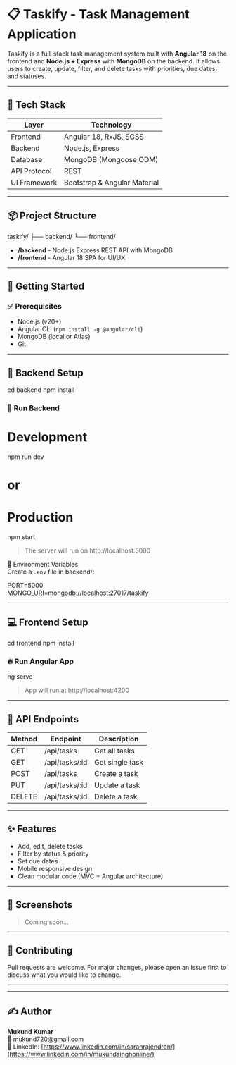 # 📋 Taskify - Task Management Application

Taskify is a full-stack task management system built with **Angular 18** on the frontend and **Node.js + Express** with **MongoDB** on the backend. It allows users to create, update, filter, and delete tasks with priorities, due dates, and statuses.

---

## 🧱 Tech Stack

| Layer        | Technology                    |
|--------------|-------------------------------|
| Frontend     | Angular 18, RxJS, SCSS        |
| Backend      | Node.js, Express              |
| Database     | MongoDB (Mongoose ODM)        |
| API Protocol | REST                          |
| UI Framework | Bootstrap & Angular Material  |

---

## 📦 Project Structure

taskify/
├── backend/
└── frontend/

- **/backend** - Node.js Express REST API with MongoDB
- **/frontend** - Angular 18 SPA for UI/UX

---

## 🚀 Getting Started

### ✅ Prerequisites

- Node.js (v20+)
- Angular CLI (`npm install -g @angular/cli`)
- MongoDB (local or Atlas)
- Git

---

## 📂 Backend Setup

cd backend
npm install

### 🧪 Run Backend

# Development
npm run dev

# or

# Production
npm start

> The server will run on http://localhost:5000

🧩 Environment Variables  
Create a `.env` file in backend/:

PORT=5000  
MONGO_URI=mongodb://localhost:27017/taskify

---

## 💻 Frontend Setup

cd frontend
npm install

### 🔥 Run Angular App

ng serve

> App will run at http://localhost:4200

---

## 🧪 API Endpoints

| Method | Endpoint           | Description         |
|--------|--------------------|---------------------|
| GET    | /api/tasks         | Get all tasks       |
| GET    | /api/tasks/:id     | Get single task     |
| POST   | /api/tasks         | Create a task       |
| PUT    | /api/tasks/:id     | Update a task       |
| DELETE | /api/tasks/:id     | Delete a task       |

---

## ✨ Features

- Add, edit, delete tasks
- Filter by status & priority
- Set due dates
- Mobile responsive design
- Clean modular code (MVC + Angular architecture)

---


## 📸 Screenshots

> Coming soon…

---

## 🤝 Contributing

Pull requests are welcome. For major changes, please open an issue first to discuss what you would like to change.

---

---

## ✍️ Author

**Mukund Kumar**  
📧 mukund720@gmail.com  
🔗 LinkedIn: [https://www.linkedin.com/in/saranrajendran/](https://www.linkedin.com/in/mukundsinghonline/)
